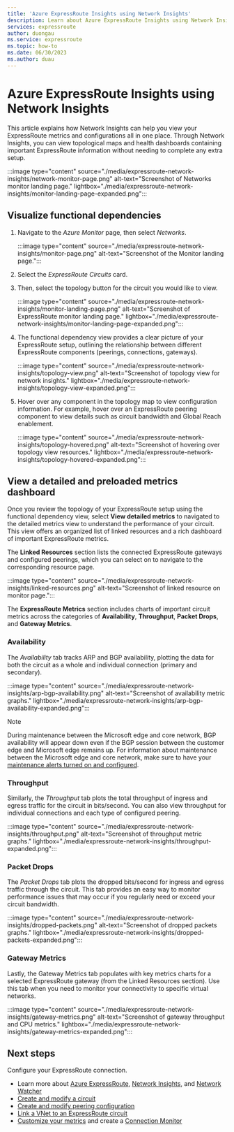 ```yaml
---
title: 'Azure ExpressRoute Insights using Network Insights'
description: Learn about Azure ExpressRoute Insights using Network Insights.
services: expressroute
author: duongau
ms.service: expressroute
ms.topic: how-to
ms.date: 06/30/2023
ms.author: duau
---
```


# Azure ExpressRoute Insights using Network Insights

This article explains how Network Insights can help you view  your ExpressRoute metrics and configurations all in one place. Through Network Insights, you can view topological maps and health dashboards containing important ExpressRoute information without needing to complete any extra setup.

:::image type="content" source="./media/expressroute-network-insights/network-monitor-page.png" alt-text="Screenshot of Networks monitor landing page." lightbox="./media/expressroute-network-insights/monitor-landing-page-expanded.png":::

## Visualize functional dependencies

1. Navigate to the *Azure Monitor* page, then select *Networks*.

    :::image type="content" source="./media/expressroute-network-insights/monitor-page.png" alt-text="Screenshot of the Monitor landing page.":::

1. Select the *ExpressRoute Circuits* card. 

1. Then, select the topology button for the circuit you would like to view.

   :::image type="content" source="./media/expressroute-network-insights/monitor-landing-page.png" alt-text="Screenshot of ExpressRoute monitor landing page." lightbox="./media/expressroute-network-insights/monitor-landing-page-expanded.png"::: 

1. The functional dependency view provides a clear picture of your ExpressRoute setup, outlining the relationship between different ExpressRoute components (peerings, connections, gateways).

    :::image type="content" source="./media/expressroute-network-insights/topology-view.png" alt-text="Screenshot of topology view for network insights." lightbox="./media/expressroute-network-insights/topology-view-expanded.png":::

1. Hover over any component in the topology map to view configuration information. For example, hover over an ExpressRoute peering component to view details such as circuit bandwidth and Global Reach enablement.

    :::image type="content" source="./media/expressroute-network-insights/topology-hovered.png" alt-text="Screenshot of hovering over topology view resources." lightbox="./media/expressroute-network-insights/topology-hovered-expanded.png":::

## View a detailed and preloaded metrics dashboard

Once you review the topology of your ExpressRoute setup using the functional dependency view, select **View detailed metrics** to navigated to the detailed metrics view to understand the performance of your circuit. This view offers an organized list of linked resources and a rich dashboard of important ExpressRoute metrics.

The **Linked Resources** section lists the connected ExpressRoute gateways and configured peerings, which you can select on to navigate to the corresponding resource page.

:::image type="content" source="./media/expressroute-network-insights/linked-resources.png" alt-text="Screenshot of linked resource on monitor page.":::


The **ExpressRoute Metrics** section includes charts of important circuit metrics across the categories of **Availability**, **Throughput**, **Packet Drops**, and **Gateway Metrics**.

### Availability

The *Availability* tab tracks ARP and BGP availability, plotting the data for both the circuit as a whole and individual connection (primary and secondary). 

:::image type="content" source="./media/expressroute-network-insights/arp-bgp-availability.png" alt-text="Screenshot of availability metric graphs." lightbox="./media/expressroute-network-insights/arp-bgp-availability-expanded.png":::

>[!NOTE]
>During maintenance between the Microsoft edge and core network, BGP availability will appear down even if the BGP session between the customer edge and Microsoft edge remains up. For information about maintenance between the Microsoft edge and core network, make sure to have your [maintenance alerts turned on and configured](./maintenance-alerts.md).
>

### Throughput

Similarly, the *Throughput* tab plots the total throughput of ingress and egress traffic for the circuit in bits/second. You can also view throughput for individual connections and each type of configured peering.

:::image type="content" source="./media/expressroute-network-insights/throughput.png" alt-text="Screenshot of throughput metric graphs." lightbox="./media/expressroute-network-insights/throughput-expanded.png":::

### Packet Drops

The *Packet Drops* tab plots the dropped bits/second for ingress and egress traffic through the circuit. This tab provides an easy way to monitor performance issues that may occur if you regularly need or exceed your circuit bandwidth.

:::image type="content" source="./media/expressroute-network-insights/dropped-packets.png" alt-text="Screenshot of dropped packets graphs." lightbox="./media/expressroute-network-insights/dropped-packets-expanded.png":::

### Gateway Metrics

Lastly, the Gateway Metrics tab populates with key metrics charts for a selected ExpressRoute gateway (from the Linked Resources section). Use this tab when you need to monitor your connectivity to specific virtual networks.

:::image type="content" source="./media/expressroute-network-insights/gateway-metrics.png" alt-text="Screenshot of gateway throughput and CPU metrics." lightbox="./media/expressroute-network-insights/gateway-metrics-expanded.png":::

## Next steps

Configure your ExpressRoute connection.
  
* Learn more about [Azure ExpressRoute](expressroute-introduction.md), [Network Insights](../network-watcher/network-insights-overview.md), and [Network Watcher](../network-watcher/network-watcher-monitoring-overview.md)
* [Create and modify a circuit](expressroute-howto-circuit-arm.md)
* [Create and modify peering configuration](expressroute-howto-routing-arm.md)
* [Link a VNet to an ExpressRoute circuit](expressroute-howto-linkvnet-arm.md)
* [Customize your metrics](expressroute-monitoring-metrics-alerts.md) and create a [Connection Monitor](../network-watcher/connection-monitor-overview.md)
